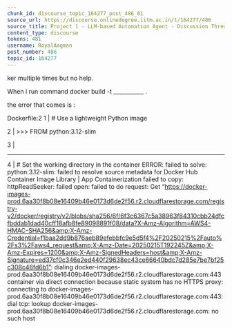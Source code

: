 ```yaml
---
chunk_id: discourse_topic_164277_post_486_01
source_url: https://discourse.onlinedegree.iitm.ac.in/t/164277/486
source_title: Project 1 - LLM-based Automation Agent - Discussion Thread [TDS Jan 2025]
content_type: discourse
tokens: 481
username: RoyalAagman
post_number: 486
topic_id: 164277
---
```


ker multiple times but no help.

When i run command docker build -t ___________ .

the error that comes is :

Dockerfile:2
1 | # Use a lightweight Python image

2 | &gt;&gt;&gt; FROM python:3.12-slim

3 |

---

4 | # Set the working directory in the container
ERROR: failed to solve: python:3.12-slim: failed to resolve source metadata for Docker Hub Container Image Library | App Containerization failed to copy: httpReadSeeker: failed open: failed to do request: Get “https://docker-images-prod.6aa30f8b08e16409b46e0173d6de2f56.r2.cloudflarestorage.com/registry-v2/docker/registry/v2/blobs/sha256/6f/6f3c6367c5a38963f84310cbb24dfcfbddab1dad40cff18afb8fe89098891f08/data?X-Amz-Algorithm=AWS4-HMAC-SHA256&amp;X-Amz-Credential=f1baa2dd9b876aeb89efebbfc9e5d5f4%2F20250215%2Fauto%2Fs3%2Faws4_request&amp;X-Amz-Date=20250215T192245Z&amp;X-Amz-Expires=1200&amp;X-Amz-SignedHeaders=host&amp;X-Amz-Signature=ed37cf0c346e2ed440f29638ec43ce66640bdc7d285e7be7bf25c308c46fd6b1”: dialing docker-images-prod.6aa30f8b08e16409b46e0173d6de2f56.r2.cloudflarestorage.com:443 container via direct connection because static system has no HTTPS proxy: connecting to docker-images-prod.6aa30f8b08e16409b46e0173d6de2f56.r2.cloudflarestorage.com:443: dial tcp: lookup docker-images-prod.6aa30f8b08e16409b46e0173d6de2f56.r2.cloudflarestorage.com: no such host
